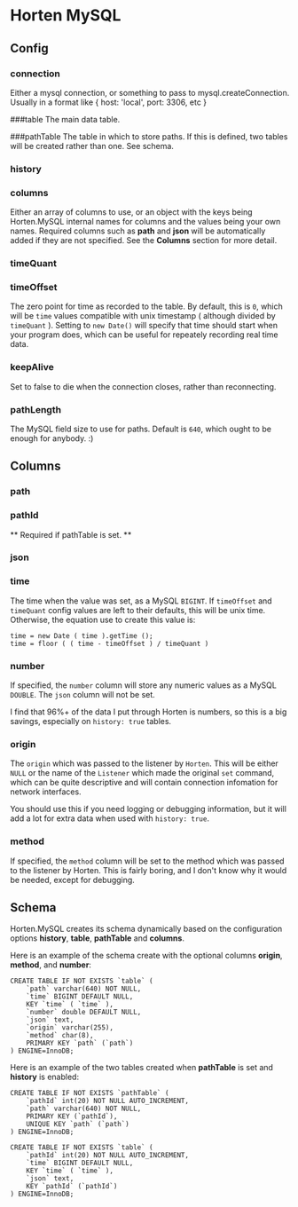 # Horten MySQL

## Config

### connection 	
Either a mysql connection, or something to pass to mysql.createConnection.
					Usually in a format like { host: 'local', port: 3306, etc }



###table
The main data table.

###pathTable
The table in which to store paths. If this is defined, two tables will be created rather than one. See schema.

### history

### columns
Either an array of columns to use, or an object with the keys being Horten.MySQL internal names for columns and the values being your own names. Required columns such as **path** and **json** will be automatically added if they are not specified. See the **Columns** section for more detail.

### timeQuant



### timeOffset	
The zero point for time as recorded to the table. By default, this is `0`, which will be `time` values compatible with unix timestamp ( although divided by `timeQuant` ). Setting to `new Date()` will specify that time should start when your program does, which can be useful for repeately recording real time data.


### keepAlive
Set to false to die when the connection closes, rather than reconnecting.

### pathLength
The MySQL field size to use for paths. Default is `640`, which ought to be enough for anybody. :)

## Columns
### path
### pathId
** Required if pathTable is set. **
### json
### time

The time when the value was set, as a MySQL `BIGINT`. If `timeOffset` and `timeQuant` config values are left to their defaults, this will be unix time. Otherwise, the equation use to create this value is:

	time = new Date ( time ).getTime ();
	time = floor ( ( time - timeOffset ) / timeQuant )


### number

If specified, the `number` column will store any numeric values as a MySQL `DOUBLE`. The `json` column will not be set. 

I find that 96%+ of the data I put through Horten is numbers, so this is a big savings, especially on `history: true` tables.

### origin
The `origin` which was passed to the listener by `Horten`. This will be either `NULL` or the name of the `Listener` which made the original `set` command, which can be quite descriptive and will contain connection infomation for network interfaces.

You should use this if you need logging or debugging information, but it will add a lot for extra data when used with `history: true`. 

### method
If specified, the `method` column will be set to the method which was passed to the listener by Horten. This is fairly boring, and I don't know why it would be needed, except for debugging.




## Schema

Horten.MySQL creates its schema dynamically based on the configuration options **history**, **table**, **pathTable** and **columns**. 

Here is an example of the schema create with the optional columns **origin**, **method**, and **number**:

```
CREATE TABLE IF NOT EXISTS `table` (
	`path` varchar(640) NOT NULL, 
	`time` BIGINT DEFAULT NULL, 
	KEY `time` ( `time` ),
	`number` double DEFAULT NULL, 
	`json` text, 
	`origin` varchar(255), 
	`method` char(8), 
	PRIMARY KEY `path` (`path`) 
) ENGINE=InnoDB;
```
Here is an example of the two tables created when **pathTable** is set and **history** is enabled:

```
CREATE TABLE IF NOT EXISTS `pathTable` (
	`pathId` int(20) NOT NULL AUTO_INCREMENT,
	`path` varchar(640) NOT NULL, 
	PRIMARY KEY (`pathId`),
	UNIQUE KEY `path` (`path`)
) ENGINE=InnoDB;

CREATE TABLE IF NOT EXISTS `table` (
	`pathId` int(20) NOT NULL AUTO_INCREMENT, 
	`time` BIGINT DEFAULT NULL, 
	KEY `time` ( `time` ), 
	`json` text,  
	KEY `pathId` (`pathId`) 
) ENGINE=InnoDB;
```